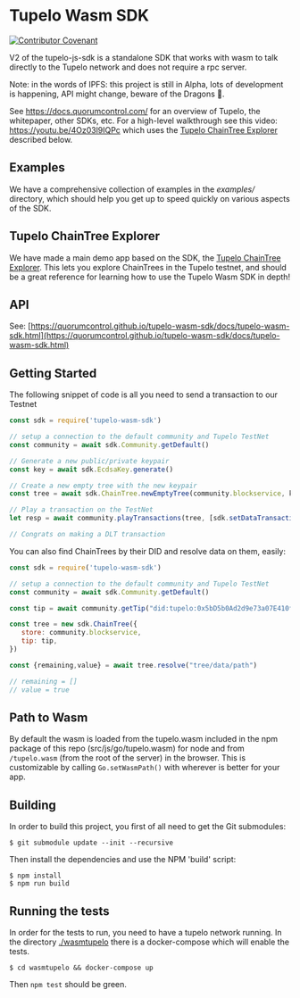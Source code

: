 # Tupelo Wasm SDK

[![Contributor Covenant](https://img.shields.io/badge/Contributor%20Covenant-v2.0%20adopted-ff69b4.svg)](CODE_OF_CONDUCT.md)

V2 of the tupelo-js-sdk is a standalone SDK that works with wasm to talk directly to the Tupelo network and does not require a rpc server.

Note: in the words of IPFS: this project is still in Alpha, lots of development is happening, API might change, beware of the Dragons 🐉.

See https://docs.quorumcontrol.com/ for an overview of Tupelo, the whitepaper, other SDKs, etc. For a high-level walkthrough see this video: https://youtu.be/4Oz03l9IQPc which uses the [Tupelo ChainTree Explorer](https://github.com/quorumcontrol/wasm-explorer) described below.

## Examples
We have a comprehensive collection of examples in the *examples/* directory, which should
help you get up to speed quickly on various aspects of the SDK.

## Tupelo ChainTree Explorer
We have made a main demo app based on the SDK, the 
[Tupelo ChainTree Explorer](https://github.com/quorumcontrol/wasm-explorer). This lets you explore
ChainTrees in the Tupelo testnet, and should be a great reference for learning how to use
the Tupelo Wasm SDK in depth!

## API
See: [https://quorumcontrol.github.io/tupelo-wasm-sdk/docs/tupelo-wasm-sdk.html](https://quorumcontrol.github.io/tupelo-wasm-sdk/docs/tupelo-wasm-sdk.html)

## Getting Started

The following snippet of code is all you need to send a transaction to our Testnet

```js
const sdk = require('tupelo-wasm-sdk')

// setup a connection to the default community and Tupelo TestNet
const community = await sdk.Community.getDefault() 

// Generate a new public/private keypair
const key = await sdk.EcdsaKey.generate() 

// Create a new empty tree with the new keypair
const tree = await sdk.ChainTree.newEmptyTree(community.blockservice, key) 

// Play a transaction on the TestNet
let resp = await community.playTransactions(tree, [sdk.setDataTransaction("path", true)])

// Congrats on making a DLT transaction
```

You can also find ChainTrees by their DID and resolve data on them, easily:

```js
const sdk = require('tupelo-wasm-sdk')

// setup a connection to the default community and Tupelo TestNet
const community = await sdk.Community.getDefault() 

const tip = await community.getTip("did:tupelo:0x5bD5b0Ad2d9e73a07E410f32F5C865B231cce62F")

const tree = new sdk.ChainTree({
   store: community.blockservice,
   tip: tip,
})

const {remaining,value} = await tree.resolve("tree/data/path")

// remaining = []
// value = true
```

## Path to Wasm

By default the wasm is loaded from the tupelo.wasm included in the npm package of this repo (src/js/go/tupelo.wasm) for node and from `/tupelo.wasm` (from the root of the server) in the browser.
This is customizable by calling `Go.setWasmPath()` with wherever is better for your app.

## Building
In order to build this project, you first of all need to get the Git submodules:

```
$ git submodule update --init --recursive
```

Then install the dependencies and use the NPM 'build' script:

```
$ npm install
$ npm run build
```

## Running the tests

In order for the tests to run, you need to have a tupelo network running. In the directory [./wasmtupelo](./wasmtupelo) there is a docker-compose which will enable the tests.

``$ cd wasmtupelo && docker-compose up``

Then `npm test` should be green.
